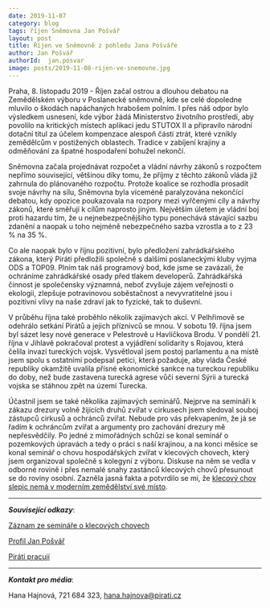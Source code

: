 ```yaml
---
date: 2019-11-07
category: blog
tags: říjen Sněmovna Jan Pošvář
layout: post
title: Říjen ve Sněmovně z pohledu Jana Pošváře
author: Jan Pošvář
authorId:  jan.posvar
image: posts/2019-11-08-rijen-ve-snemovne.jpg
---
```


Praha, 8. listopadu 2019 - Říjen začal ostrou a dlouhou debatou na Zemědělském výboru v Poslanecké sněmovně, kde se celé dopoledne mluvilo o škodách napáchaných hrabošem polním. I přes náš odpor bylo výsledkem usnesení, kde výbor žádá Ministerstvo životního prostředí, aby povolilo na kritických místech aplikaci jedu STUTOX II a připravilo národní dotační titul za účelem kompenzace alespoň části ztrát, které vznikly zemědělcům v postižených oblastech. Tradice v zabíjení krajiny a odměňování za špatné hospodaření bohužel nekončí.

Sněmovna začala projednávat rozpočet a vládní návrhy zákonů s rozpočtem nepřímo související, většinou díky tomu, že příjmy z těchto zákonů vláda již zahrnula do plánovaného rozpočtu. Protože koalice se rozhodla prosadit svoje návrhy na sílu, Sněmovna byla víceméně paralyzována nekončící debatou, kdy opozice poukazovala na rozpory mezi vyřčenými cíly a návrhy zákonů, které směřují k cílům naprosto jiným. Největším úletem je vládní boj proti hazardu tím, že u nejnebezpečnějšího typu ponechává stávající sazbu zdanění a naopak u toho nejméně nebezpečného sazba vzrostla a to z 23 % na 35 %.

Co ale naopak bylo v říjnu pozitivní, bylo předložení zahrádkářského zákona, který Piráti předložili společně s dalšími poslaneckými kluby vyjma ODS a TOP09. Plním tak náš programový bod, kde jsme se zavázali, že ochráníme zahrádkářské osady před tlakem developerů. Zahrádkářská činnost je společensky významná, neboť  zvyšuje zájem veřejnosti o ekologii, zlepšuje potravinovou soběstačnost a nevyvratitelné jsou i pozitivní vlivy na naše zdraví jak to fyzické, tak to duševní.

V průběhu října také proběhlo několik zajímavých akcí. V Pelhřimově se odehrálo setkání Pirátů a jejich příznivců se mnou. V sobotu 19. října jsem byl sázet lesy nové generace v Pelestrově u Havlíčkova Brodu. V pondělí 21. října v Jihlavě pokračoval protest a vyjádření solidarity s Rojavou, která čelila invazi tureckých vojsk. Vysvětloval jsem postoj parlamentu a na místě jsem spolu s ostatními podepsal petici, která požaduje, aby vláda České republiky okamžitě uvalila přísné ekonomické sankce na tureckou republiku do doby, než bude zastavena turecká agrese vůči severní Sýrii a turecká vojska se stáhnou zpět na území Turecka.

Účastnil jsem se také několika zajímavých seminářů. Nejprve na semináři k zákazu drezury volně žijících druhů zvířat v cirkusech jsem sledoval souboj zástupců cirkusů a ochránců zvířat. Nebude pro vás překvapením, že já se řadím k ochráncům zvířat a argumenty pro zachování drezury mě nepřesvědčily. Po jedné z mimořádných schůzí se konal seminář o pozemkových úpravách a tedy o práci s naší krajinou, a na konci měsíce se konal seminář o chovu hospodářských zvířat v klecových chovech, který jsem organizoval společně s kolegyní z výboru. Diskuse na něm se vedla v odborné rovině i přes nemalé snahy zastánců klecových chovů přesunout se do roviny osobní. Zazněla jasná fakta a potvrdilo se mi, že [klecový chov slepic nemá v moderním zemědělství své místo](https://www.pirati.cz/tiskove-zpravy/hospodarska-zvirata-klecove-chovy-seminar.html). 

---

***Související odkazy***:

[Záznam ze semináře o klecových chovech](https://www.youtube.com/watch?v=T83pMPsaIDk&fbclid=IwAR0lS-fZ6DEN_S625SWTIjYrRjJai8xvvSq3F8pHo_5NgD03p1Eo1Kl5YoM)

[Profil Jan Pošvář]( https://www.pirati.cz/lide/jan-posvar/)

[Piráti pracují](https://piratipracuji.cz/)

---

***Kontakt pro média***:

Hana Hajnová, 721 684 323, hana.hajnova@pirati.cz
